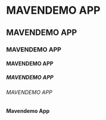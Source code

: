 # MAVENDEMO APP
## MAVENDEMO APP
### MAVENDEMO APP
#### MAVENDEMO APP
##### MAVENDEMO APP
###### MAVENDEMO APP
**Mavendemo App**
